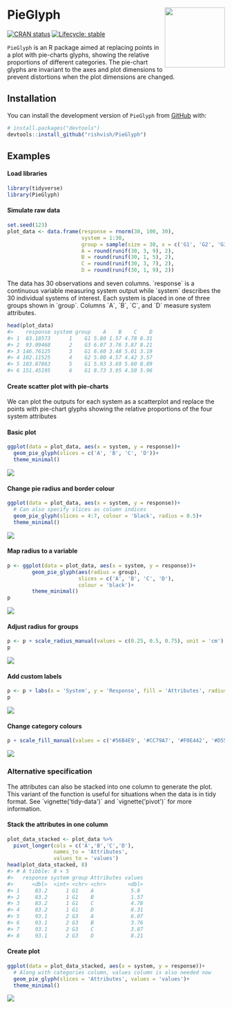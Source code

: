 
<!-- README.md is generated from README.Rmd. Please edit that file -->

# PieGlyph <img src="man/figures/logo.png" align="right" height="139" />

<!-- badges: start -->

[![CRAN
status](https://www.r-pkg.org/badges/version/PieGlyph)](https://CRAN.R-project.org/package=PieGlyph)
[![Lifecycle:
stable](https://img.shields.io/badge/lifecycle-stable-brightgreen.svg)](https://lifecycle.r-lib.org/articles/stages.html#stable)
<!-- badges: end -->

`PieGlyph` is an R package aimed at replacing points in a plot with
pie-charts glyphs, showing the relative proportions of different
categories. The pie-chart glyphs are invariant to the axes and plot
dimensions to prevent distortions when the plot dimensions are changed.

## Installation

You can install the development version of `PieGlyph` from
[GitHub](https://github.com/) with:

``` r
# install.packages("devtools")
devtools::install_github("rishvish/PieGlyph")
```

## Examples

#### Load libraries

``` r
library(tidyverse)
library(PieGlyph)
```

#### Simulate raw data

``` r
set.seed(123)
plot_data <- data.frame(response = rnorm(30, 100, 30),
                        system = 1:30,
                        group = sample(size = 30, x = c('G1', 'G2', 'G3'), replace = T),
                        A = round(runif(30, 3, 9), 2),
                        B = round(runif(30, 1, 5), 2),
                        C = round(runif(30, 3, 7), 2),
                        D = round(runif(30, 1, 9), 2))
```

<p>
The data has 30 observations and seven columns. `response` is a
continuous variable measuring system output while `system` describes the
30 individual systems of interest. Each system is placed in one of three
groups shown in `group`. Columns `A`, `B`, `C`, and `D` measure system
attributes.
</p>

``` r
head(plot_data)
#>    response system group    A    B    C    D
#> 1  83.18573      1    G1 5.80 1.57 4.78 8.31
#> 2  93.09468      2    G3 6.07 3.76 3.87 8.21
#> 3 146.76125      3    G1 6.60 3.48 5.01 3.19
#> 4 102.11525      4    G2 5.00 4.57 4.42 3.57
#> 5 103.87863      5    G1 5.93 3.69 5.60 8.89
#> 6 151.45195      6    G1 8.73 3.95 4.50 5.96
```

#### Create scatter plot with pie-charts

<p>
We can plot the outputs for each system as a scatterplot and replace the
points with pie-chart glyphs showing the relative proportions of the
four system attributes
</p>

#### Basic plot

``` r
ggplot(data = plot_data, aes(x = system, y = response))+
  geom_pie_glyph(slices = c('A', 'B', 'C', 'D'))+
  theme_minimal()
```

<img src="man/figures/README-basic-1.png" style="display: block; margin: auto;" />

#### Change pie radius and border colour

``` r
ggplot(data = plot_data, aes(x = system, y = response))+
  # Can also specify slices as column indices
  geom_pie_glyph(slices = 4:7, colour = 'black', radius = 0.5)+ 
  theme_minimal()
```

<img src="man/figures/README-border-1.png" style="display: block; margin: auto;" />

#### Map radius to a variable

``` r
p <- ggplot(data = plot_data, aes(x = system, y = response))+
        geom_pie_glyph(aes(radius = group), 
                       slices = c('A', 'B', 'C', 'D'), 
                       colour = 'black')+
        theme_minimal()
p
```

<img src="man/figures/README-map-1.png" style="display: block; margin: auto;" />

#### Adjust radius for groups

``` r
p <- p + scale_radius_manual(values = c(0.25, 0.5, 0.75), unit = 'cm')
p
```

<img src="man/figures/README-radius-1.png" style="display: block; margin: auto;" />

#### Add custom labels

``` r
p <- p + labs(x = 'System', y = 'Response', fill = 'Attributes', radius = 'Group')
p
```

<img src="man/figures/README-labels-1.png" style="display: block; margin: auto;" />

#### Change category colours

``` r
p + scale_fill_manual(values = c('#56B4E9', '#CC79A7', '#F0E442', '#D55E00'))
```

<img src="man/figures/README-colours-1.png" style="display: block; margin: auto;" />

### Alternative specification

<p>
The attributes can also be stacked into one column to generate the plot.
This variant of the function is useful for situations when the data is
in tidy format. See `vignette('tidy-data')` and `vignette('pivot')` for
more information.
</p>

#### Stack the attributes in one column

``` r
plot_data_stacked <- plot_data %>% 
  pivot_longer(cols = c('A','B','C','D'), 
               names_to = 'Attributes', 
               values_to = 'values')
head(plot_data_stacked, 8)
#> # A tibble: 8 × 5
#>   response system group Attributes values
#>      <dbl>  <int> <chr> <chr>       <dbl>
#> 1     83.2      1 G1    A            5.8 
#> 2     83.2      1 G1    B            1.57
#> 3     83.2      1 G1    C            4.78
#> 4     83.2      1 G1    D            8.31
#> 5     93.1      2 G3    A            6.07
#> 6     93.1      2 G3    B            3.76
#> 7     93.1      2 G3    C            3.87
#> 8     93.1      2 G3    D            8.21
```

#### Create plot

``` r
ggplot(data = plot_data_stacked, aes(x = system, y = response))+
  # Along with categories column, values column is also needed now
  geom_pie_glyph(slices = 'Attributes', values = 'values')+
  theme_minimal()
```

<img src="man/figures/README-stacked-1.png" style="display: block; margin: auto;" />
